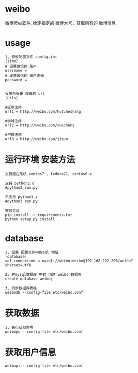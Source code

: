 weibo
====
微博爬虫软件, 给定指定的 微博大号，获取所有的 微博信息

usage
===

```
1, 修改配置文件 config.ini 
[simu]
# 设置微信的 账户
username = 
# 设置微信的 账户密码
password = 


设置所有要 爬虫的 url
[urls]

#延参法师
url1 = http://weibo.com/hutuheshang

#学诚法师
url2 = http://weibo.com/xuecheng

#济群法师
url3 = http://weibo.com/jiqun
```


运行环境 安装方法
====
```
支持超在系统 centos7 , fedora21, centos6.x

支持 python2.x
#python2 run.py

不支持 python3.x
#python3 run.py

安装方法
pip install -r requirements.txt
python setup.py install

```

database
====
```
1, 设置 配置文件中的sql 地址
[database]
sql_connection = mysql://weibo:weibo@192.168.122.206/weibo?charset=utf8

2, 在mysql数据库 中的 创建 weibo 数据库
create database weibo;

3, 同步数据库表格
weibodb --config-file etc/weibo.conf
```

获取数据
====
```
1, 执行获取命令
weibopc --config-file etc/weibo.conf
```

获取用户信息
====
```
weibapi --config-file etc/weibo.conf
```

